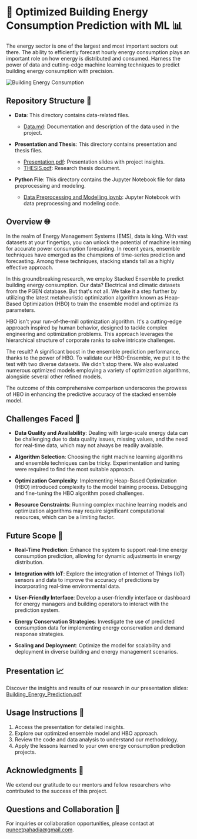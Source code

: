# 🏢 Optimized Building Energy Consumption Prediction with ML 📊

The energy sector is one of the largest and most important sectors out there. The ability to efficiently forecast hourly energy consumption plays an important role on how energy is distributed and consumed. Harness the power of data and cutting-edge machine learning techniques to predict building energy consumption with precision.

![Building Energy Consumption](https://github.com/dataclergy/Forecasting-Hourly-Energy-Consumption-with-Python/assets/97096168/7cd44af6-b27b-4fb6-a305-56d6873adb8c)

## Repository Structure 📂

- **Data**: This directory contains data-related files.
  - [Data.md](Data/Data.md): Documentation and description of the data used in the project.

- **Presentation and Thesis**: This directory contains presentation and thesis files.
  - [Presentation.pdf](Presentation%20and%20Thesis/Presentation.pdf): Presentation slides with project insights.
  - [THESIS.pdf](Presentation%20and%20Thesis/THESIS.pdf): Research thesis document.

- **Python File**: This directory contains the Jupyter Notebook file for data preprocessing and modeling.
  - [Data Preprocessing and Modelling.ipynb](Python%20File/Data%20Preprocessing%20and%20Modelling.ipynb): Jupyter Notebook with data preprocessing and modeling code.

## Overview 🌐

In the realm of Energy Management Systems (EMS), data is king. With vast datasets at your fingertips, you can unlock the potential of machine learning for accurate power consumption forecasting. In recent years, ensemble techniques have emerged as the champions of time-series prediction and forecasting. Among these techniques, stacking stands tall as a highly effective approach.

In this groundbreaking research, we employ Stacked Ensemble to predict building energy consumption. Our data? Electrical and climatic datasets from the PGEN database. But that's not all. We take it a step further by utilizing the latest metaheuristic optimization algorithm known as Heap-Based Optimization (HBO) to train the ensemble model and optimize its parameters.

HBO isn't your run-of-the-mill optimization algorithm. It's a cutting-edge approach inspired by human behavior, designed to tackle complex engineering and optimization problems. This approach leverages the hierarchical structure of corporate ranks to solve intricate challenges.

The result? A significant boost in the ensemble prediction performance, thanks to the power of HBO. To validate our HBO-Ensemble, we put it to the test with two diverse datasets. We didn't stop there. We also evaluated numerous optimized models employing a variety of optimization algorithms, alongside several other refined models.

The outcome of this comprehensive comparison underscores the prowess of HBO in enhancing the predictive accuracy of the stacked ensemble model.

## Challenges Faced 🤔

- **Data Quality and Availability**: Dealing with large-scale energy data can be challenging due to data quality issues, missing values, and the need for real-time data, which may not always be readily available.

- **Algorithm Selection**: Choosing the right machine learning algorithms and ensemble techniques can be tricky. Experimentation and tuning were required to find the most suitable approach.

- **Optimization Complexity**: Implementing Heap-Based Optimization (HBO) introduced complexity to the model training process. Debugging and fine-tuning the HBO algorithm posed challenges.

- **Resource Constraints**: Running complex machine learning models and optimization algorithms may require significant computational resources, which can be a limiting factor.

## Future Scope 🚀

- **Real-Time Prediction**: Enhance the system to support real-time energy consumption prediction, allowing for dynamic adjustments in energy distribution.

- **Integration with IoT**: Explore the integration of Internet of Things (IoT) sensors and data to improve the accuracy of predictions by incorporating real-time environmental data.

- **User-Friendly Interface**: Develop a user-friendly interface or dashboard for energy managers and building operators to interact with the prediction system.

- **Energy Conservation Strategies**: Investigate the use of predicted consumption data for implementing energy conservation and demand response strategies.

- **Scaling and Deployment**: Optimize the model for scalability and deployment in diverse building and energy management scenarios.

## Presentation 📈

Discover the insights and results of our research in our presentation slides: [Building_Energy_Prediction.pdf](https://github.com/dataclergy/Forecasting-Hourly-Energy-Consumption-with-Python/files/12541980/bems.pdf)

## Usage Instructions 📝

1. Access the presentation for detailed insights.
2. Explore our optimized ensemble model and HBO approach.
3. Review the code and data analysis to understand our methodology.
4. Apply the lessons learned to your own energy consumption prediction projects.

## Acknowledgments 🙏

We extend our gratitude to our mentors and fellow researchers who contributed to the success of this project.

## Questions and Collaboration 🤝

For inquiries or collaboration opportunities, please contact at [puneetpahadia@gmail.com](mailto:puneetpahadia@gmail.com).
